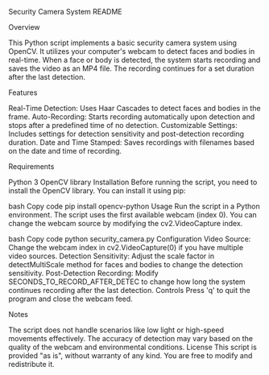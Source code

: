 Security Camera System README

Overview

This Python script implements a basic security camera system using OpenCV. It utilizes your computer's webcam to detect faces and bodies in real-time. When a face or body is detected, the system starts recording and saves the video as an MP4 file. The recording continues for a set duration after the last detection.

Features

Real-Time Detection: 
Uses Haar Cascades to detect faces and bodies in the frame.
Auto-Recording: 
Starts recording automatically upon detection and stops after a predefined time of no detection.
Customizable Settings: Includes settings for detection sensitivity and post-detection recording duration.
Date and Time Stamped: Saves recordings with filenames based on the date and time of recording.

Requirements

Python 3
OpenCV library
Installation
Before running the script, you need to install the OpenCV library. You can install it using pip:

bash
Copy code
pip install opencv-python
Usage
Run the script in a Python environment. The script uses the first available webcam (index 0). You can change the webcam source by modifying the cv2.VideoCapture index.

bash
Copy code
python security_camera.py
Configuration
Video Source: Change the webcam index in cv2.VideoCapture(0) if you have multiple video sources.
Detection Sensitivity: Adjust the scale factor in detectMultiScale method for faces and bodies to change the detection sensitivity.
Post-Detection Recording: Modify SECONDS_TO_RECORD_AFTER_DETEC to change how long the system continues recording after the last detection.
Controls
Press 'q' to quit the program and close the webcam feed.

Notes

The script does not handle scenarios like low light or high-speed movements effectively.
The accuracy of detection may vary based on the quality of the webcam and environmental conditions.
License
This script is provided "as is", without warranty of any kind. You are free to modify and redistribute it.

